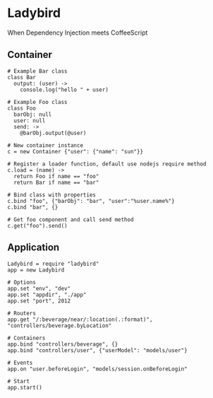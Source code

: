 Ladybird
========

When Dependency Injection meets CoffeeScript

Container
---------

    # Example Bar class
    class Bar
      output: (user) ->
        console.log("hello " + user)

    # Example Foo class
    class Foo
      barObj: null
      user: null
      send: ->
        @barObj.output(@user)

    # New container instance
    c = new Container {"user": {"name": "sun"}}

    # Register a loader function, default use nodejs require method
    c.load = (name) ->
      return Foo if name == "foo"
      return Bar if name == "bar"

    # Bind class with properties
    c.bind "foo", {"barObj": "bar", "user":"%user.name%"}
    c.bind "bar", {}

    # Get foo component and call send method
    c.get("foo").send()

Application
-----------

    Ladybird = require "ladybird"
    app = new Ladybird

    # Options
    app.set "env", "dev"
    app.set "appdir", "./app"
    app.set "port", 2012

    # Routers
    app.get "/:beverage/near/:location(.:format)", "controllers/beverage.byLocation"

    # Containers
    app.bind "controllers/beverage", {}
    app.bind "controllers/user", {"userModel": "models/user"}

    # Events
    app.on "user.beforeLogin", "models/session.onBeforeLogin"

    # Start
    app.start()

